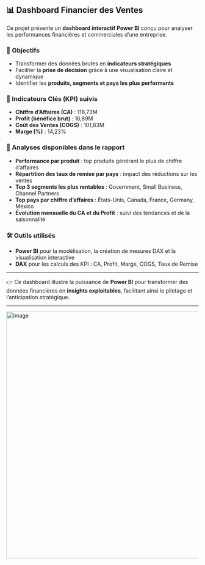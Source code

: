 ## 📊 Dashboard Financier des Ventes

Ce projet présente un **dashboard interactif Power BI** conçu pour analyser les performances financières et commerciales d’une entreprise.

### 🎯 Objectifs

* Transformer des données brutes en **indicateurs stratégiques**
* Faciliter la **prise de décision** grâce à une visualisation claire et dynamique
* Identifier les **produits, segments et pays les plus performants**

### 📌 Indicateurs Clés (KPI) suivis

* **Chiffre d’Affaires (CA)** : 118,73M
* **Profit (bénéfice brut)** : 16,89M
* **Coût des Ventes (COGS)** : 101,83M
* **Marge (%)** : 14,23%

### 🔎 Analyses disponibles dans le rapport

* **Performance par produit** : top produits générant le plus de chiffre d’affaires
* **Répartition des taux de remise par pays** : impact des réductions sur les ventes
* **Top 3 segments les plus rentables** : Government, Small Business, Channel Partners
* **Top pays par chiffre d’affaires** : États-Unis, Canada, France, Germany, Mexico
* **Évolution mensuelle du CA et du Profit** : suivi des tendances et de la saisonnalité

### 🛠️ Outils utilisés

* **Power BI** pour la modélisation, la création de mesures DAX et la visualisation interactive
* **DAX** pour les calculs des KPI : CA, Profit, Marge, COGS, Taux de Remise

---

👉 Ce dashboard illustre la puissance de **Power BI** pour transformer des données financières en **insights exploitables**, facilitant ainsi le pilotage et l’anticipation stratégique.

---




<img width="1113" height="647" alt="image" src="https://github.com/user-attachments/assets/f406330b-337e-4698-b326-b6d49bc9b737" />
